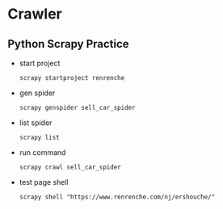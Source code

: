 # Crawler
## Python Scrapy Practice

- start project
    
    ``scrapy startproject renrenche``
    
- gen spider
    
  ``scrapy genspider sell_car_spider``

- list spider

    ``scrapy list``
       
- run command

  ```scrapy crawl sell_car_spider```
 
- test page shell

    ``scrapy shell "https://www.renrenche.com/nj/ershouche/"``

